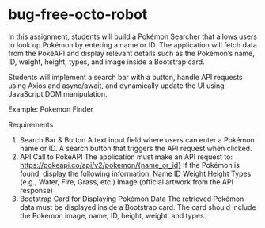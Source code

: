 # bug-free-octo-robot

In this assignment, students will build a Pokémon Searcher that allows users to look up Pokémon by entering a name or ID. The application will fetch data from the PokéAPI and display relevant details such as the Pokémon’s name, ID, weight, height, types, and image inside a Bootstrap card.

Students will implement a search bar with a button, handle API requests using Axios and async/await, and dynamically update the UI using JavaScript DOM manipulation.

Example: Pokemon Finder

Requirements
1. Search Bar & Button
A text input field where users can enter a Pokémon name or ID.
A search button that triggers the API request when clicked.
2. API Call to PokéAPI
The application must make an API request to:
https://pokeapi.co/api/v2/pokemon/{name_or_id}
If the Pokémon is found, display the following information:
Name
ID
Weight
Height
Types (e.g., Water, Fire, Grass, etc.)
Image (official artwork from the API response)
3. Bootstrap Card for Displaying Pokémon Data
The retrieved Pokémon data must be displayed inside a Bootstrap card.
The card should include the Pokémon image, name, ID, height, weight, and types.
